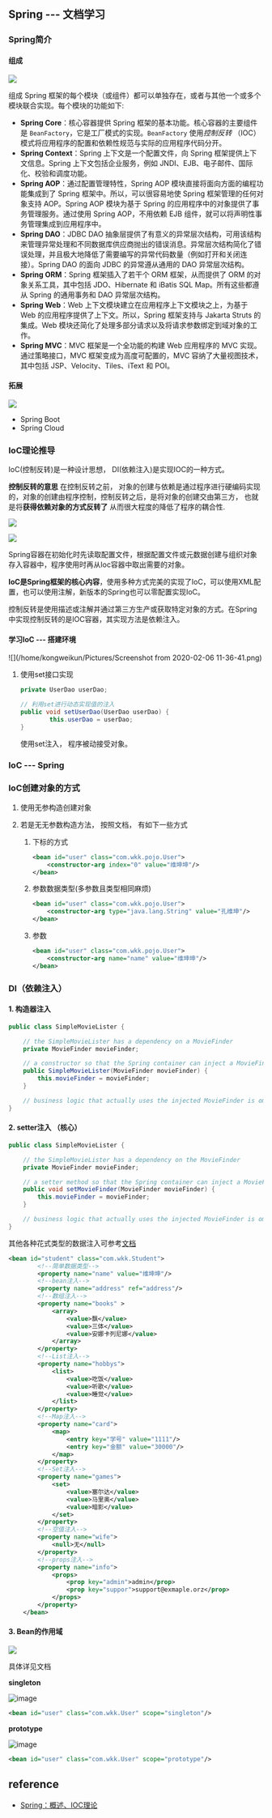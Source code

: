 ## Spring --- 文档学习

### Spring简介

#### 组成

![](https://raw.githubusercontent.com/KongWiki/cloudImg/master/spring_framework.gif)

组成 Spring 框架的每个模块（或组件）都可以单独存在，或者与其他一个或多个模块联合实现。每个模块的功能如下:

- **Spring Core**：核心容器提供 Spring 框架的基本功能。核心容器的主要组件是 `BeanFactory`，它是工厂模式的实现。`BeanFactory` 使用*控制反转* （IOC） 模式将应用程序的配置和依赖性规范与实际的应用程序代码分开。
- **Spring Context**：Spring 上下文是一个配置文件，向 Spring 框架提供上下文信息。Spring 上下文包括企业服务，例如 JNDI、EJB、电子邮件、国际化、校验和调度功能。
- **Spring AOP**：通过配置管理特性，Spring AOP 模块直接将面向方面的编程功能集成到了 Spring 框架中。所以，可以很容易地使 Spring 框架管理的任何对象支持 AOP。Spring AOP 模块为基于 Spring 的应用程序中的对象提供了事务管理服务。通过使用 Spring AOP，不用依赖 EJB 组件，就可以将声明性事务管理集成到应用程序中。
- **Spring DAO**：JDBC DAO 抽象层提供了有意义的异常层次结构，可用该结构来管理异常处理和不同数据库供应商抛出的错误消息。异常层次结构简化了错误处理，并且极大地降低了需要编写的异常代码数量（例如打开和关闭连接）。Spring DAO 的面向 JDBC 的异常遵从通用的 DAO 异常层次结构。
- **Spring ORM**：Spring 框架插入了若干个 ORM 框架，从而提供了 ORM 的对象关系工具，其中包括 JDO、Hibernate 和 iBatis SQL Map。所有这些都遵从 Spring 的通用事务和 DAO 异常层次结构。
- **Spring Web**：Web 上下文模块建立在应用程序上下文模块之上，为基于 Web 的应用程序提供了上下文。所以，Spring 框架支持与 Jakarta Struts 的集成。Web 模块还简化了处理多部分请求以及将请求参数绑定到域对象的工作。
- **Spring MVC**：MVC 框架是一个全功能的构建 Web 应用程序的 MVC 实现。通过策略接口，MVC 框架变成为高度可配置的，MVC 容纳了大量视图技术，其中包括 JSP、Velocity、Tiles、iText 和 POI。

#### 拓展

![](https://raw.githubusercontent.com/KongWiki/cloudImg/master/sping-%E6%8B%93%E5%B1%95.png)



* Spring Boot
* Spring Cloud 

### IoC理论推导

IoC(控制反转)是一种设计思想， DI(依赖注入)是实现IOC的一种方式。

**控制反转的意思** 在控制反转之前， 对象的创建与依赖是通过程序进行硬编码实现的，对象的创建由程序控制，控制反转之后，是将对象的创建交由第三方， 也就是将**获得依赖对象的方式反转了** 从而很大程度的降低了程序的耦合性.

![](https://raw.githubusercontent.com/KongWiki/cloudImg/master/IOC.png)



![](/home/kongweikun/Downloads/container-magic-ioc.png)

Spring容器在初始化时先读取配置文件，根据配置文件或元数据创建与组织对象存入容器中，程序使用时再从Ioc容器中取出需要的对象。

**IoC是Spring框架的核心内容**，使用多种方式完美的实现了IoC，可以使用XML配置，也可以使用注解，新版本的Spring也可以零配置实现IoC。

控制反转是使用描述或注解并通过第三方生产或获取特定对象的方式。在Spring中实现控制反转的是IOC容器，其实现方法是依赖注入。

#### 学习IoC --- 搭建环境

![](/home/kongweikun/Pictures/Screenshot from 2020-02-06 11-36-41.png)

1. 使用set接口实现

   ```java
   private UserDao userDao;
   
   // 利用set进行动态实现值的注入
   public void setUserDao(UserDao userDao) {
           this.userDao = userDao;
   }
   ```

   使用set注入， 程序被动接受对象。




### IoC --- Spring



### IoC创建对象的方式

1. 使用无参构造创建对象

2. 若是无无参数构造方法， 按照文档， 有如下一些方式

   1. 下标的方式

      ```xml
      <bean id="user" class="com.wkk.pojo.User">
          <constructor-arg index="0" value="维坤坤"/>
      </bean>
      ```

      

   2. 参数数据类型(多参数且类型相同麻烦)

      ```xml
      <bean id="user" class="com.wkk.pojo.User">
          <constructor-arg type="java.lang.String" value="孔维坤"/>
      </bean>
      ```

      

   3. 参数

      ```xml
      <bean id="user" class="com.wkk.pojo.User">
          <constructor-arg name="name" value="维坤坤"/>
      </bean>
      ```

### DI（依赖注入）

####  1. 构造器注入

```java
public class SimpleMovieLister {

    // the SimpleMovieLister has a dependency on a MovieFinder
    private MovieFinder movieFinder;

    // a constructor so that the Spring container can inject a MovieFinder
    public SimpleMovieLister(MovieFinder movieFinder) {
        this.movieFinder = movieFinder;
    }

    // business logic that actually uses the injected MovieFinder is omitted...
}
```



#### 2.  setter注入 （核心）

```java
public class SimpleMovieLister {

    // the SimpleMovieLister has a dependency on the MovieFinder
    private MovieFinder movieFinder;

    // a setter method so that the Spring container can inject a MovieFinder
    public void setMovieFinder(MovieFinder movieFinder) {
        this.movieFinder = movieFinder;
    }

    // business logic that actually uses the injected MovieFinder is omitted...
}
```

其他各种花式类型的数据注入可参考[文档](https://docs.spring.io/spring/docs/5.2.3.RELEASE/spring-framework-reference/core.html#beans-factory-properties-detailed)

```xml
<bean id="student" class="com.wkk.Student">
        <!--简单数据类型-->
        <property name="name" value="维坤坤"/>
        <!--bean注入-->
        <property name="address" ref="address"/>
        <!--数组注入-->
        <property name="books" >
            <array>
                <value>飘</value>
                <value>三体</value>
                <value>安娜卡列尼娜</value>
            </array>
        </property>
        <!--List注入-->
        <property name="hobbys">
            <list>
                <value>吃饭</value>
                <value>听歌</value>
                <value>睡觉</value>
            </list>
        </property>
        <!--Map注入-->
        <property name="card">
            <map>
                <entry key="学号" value="1111"/>
                <entry key="金额" value="30000"/>
            </map>
        </property>
        <!--Set注入-->
        <property name="games">
            <set>
                <value>塞尔达</value>
                <value>马里奥</value>
                <value>暗影</value>
            </set>
        </property>
        <!--空值注入-->
        <property name="wife">
            <null>无</null>
        </property>
        <!--props注入-->
        <property name="info">
            <props>
                <prop key="admin">admin</prop>
                <prop key="suppor">support@exmaple.orz</prop>
            </props>
        </property>
    </bean>
```



#### 3. Bean的作用域

![](https://raw.githubusercontent.com/KongWiki/cloudImg/master/bean%E7%9A%84%E4%BD%9C%E7%94%A8%E5%9F%9F.png)

具体详见文档

**singleton**

![image](https://raw.githubusercontent.com/KongWiki/cloudImg/master/singleton.png)

```xml
<bean id="user" class="com.wkk.User" scope="singleton"/>
```



**prototype**

![image](https://raw.githubusercontent.com/KongWiki/cloudImg/master/prototype.png)

```xml
<bean id="user" class="com.wkk.User" scope="prototype"/>
```



## reference

* [Spring：概述、IOC理论](https://blog.kuangstudy.com/index.php/archives/511/)

  